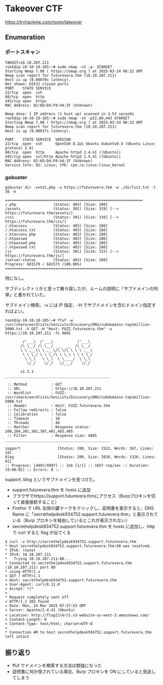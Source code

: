 # Takeover CTF

https://tryhackme.com/room/takeover

## Enumeration

### ポートスキャン

```shell
TARGET=10.10.207.211
root@ip-10-10-10-185:~# sudo nmap -sS -p- $TARGET
Starting Nmap 7.80 ( https://nmap.org ) at 2025-03-24 06:32 GMT
Nmap scan report for futurevera.thm (10.10.207.211)
Host is up (0.00070s latency).
Not shown: 65532 closed ports
PORT    STATE SERVICE
22/tcp  open  ssh
80/tcp  open  http
443/tcp open  https
MAC Address: 02:6D:D4:F0:44:1F (Unknown)

Nmap done: 1 IP address (1 host up) scanned in 3.53 seconds
root@ip-10-10-10-185:~# sudo nmap -sV -p22,80,443 $TARGET
Starting Nmap 7.80 ( https://nmap.org ) at 2025-03-24 06:33 GMT
Nmap scan report for futurevera.thm (10.10.207.211)
Host is up (0.00037s latency).

PORT    STATE SERVICE  VERSION
22/tcp  open  ssh      OpenSSH 8.2p1 Ubuntu 4ubuntu0.4 (Ubuntu Linux; protocol 2.0)
80/tcp  open  http     Apache httpd 2.4.41 ((Ubuntu))
443/tcp open  ssl/http Apache httpd 2.4.41 ((Ubuntu))
MAC Address: 02:6D:D4:F0:44:1F (Unknown)
Service Info: OS: Linux; CPE: cpe:/o:linux:linux_kernel
```

### gobuster

```shell
gobuster dir -x=txt,php -u https://futurevera.thm -w ./dirlist.txt -t 30 -k

===============================================================
/.php                 (Status: 403) [Size: 280]
/assets               (Status: 301) [Size: 319] [--> https://futurevera.thm/assets/]
/css                  (Status: 301) [Size: 316] [--> https://futurevera.thm/css/]
/.htaccess            (Status: 403) [Size: 280]
/.htaccess.txt        (Status: 403) [Size: 280]
/.htaccess.php        (Status: 403) [Size: 280]
/.htpasswd            (Status: 403) [Size: 280]
/.htpasswd.php        (Status: 403) [Size: 280]
/.htpasswd.txt        (Status: 403) [Size: 280]
/js                   (Status: 301) [Size: 315] [--> https://futurevera.thm/js/]
/server-status        (Status: 403) [Size: 280]
Progress: 681570 / 681573 (100.00%)
===============================================================
```

特になし。

サブディレクトリかと思って散々探したが、ルームの説明に「サブドメインの列挙」と書かれていた。

サブドメイン検索。-u には IP 指定、-H でサブドメインを含むドメイン指定すればよい。

```shell
root@ip-10-10-10-185:~# ffuf -w /usr/share/wordlists/SecLists/Discovery/DNS/subdomains-top1million-5000.txt -X GET -H "Host: FUZZ.futurevera.thm" -u https://10.10.207.211 -fs 4605

        /'___\  /'___\           /'___\
       /\ \__/ /\ \__/  __  __  /\ \__/
       \ \ ,__\\ \ ,__\/\ \/\ \ \ \ ,__\
        \ \ \_/ \ \ \_/\ \ \_\ \ \ \ \_/
         \ \_\   \ \_\  \ \____/  \ \_\
          \/_/    \/_/   \/___/    \/_/

       v1.3.1
________________________________________________

 :: Method           : GET
 :: URL              : https://10.10.207.211
 :: Wordlist         : FUZZ: /usr/share/wordlists/SecLists/Discovery/DNS/subdomains-top1million-5000.txt
 :: Header           : Host: FUZZ.futurevera.thm
 :: Follow redirects : false
 :: Calibration      : false
 :: Timeout          : 10
 :: Threads          : 40
 :: Matcher          : Response status: 200,204,301,302,307,401,403,405
 :: Filter           : Response size: 4605
________________________________________________

support                 [Status: 200, Size: 1522, Words: 367, Lines: 34]
blog                    [Status: 200, Size: 3838, Words: 1326, Lines: 81]
:: Progress: [4997/4997] :: Job [1/1] :: 1657 req/sec :: Duration: [0:00:02] :: Errors: 0 ::
```

support, blog というサブドメインを見つけた。

- support.futurevera.thm を hosts に追加
- ブラウザでhttps://support.futurevera.thmにアクセス（Burpプロキシを切って直接接続すること）
- Firefox で URL 左側の鍵マークをクリックし、証明書を表示すると、DNS Name に「secrethelpdesk934752.support.futurevera.thm」と表示されている（Burp プロキシを経由しているとこれが表示されない）
- secrethelpdesk934752.support.futurevera.thm を hosts に追加し、http で curl すると flag が出てくる

```shell
$ curl -v http://secrethelpdesk934752.support.futurevera.thm
* Host secrethelpdesk934752.support.futurevera.thm:80 was resolved.
* IPv6: (none)
* IPv4: 10.10.207.211
*   Trying 10.10.207.211:80...
* Connected to secrethelpdesk934752.support.futurevera.thm (10.10.207.211) port 80
* using HTTP/1.x
> GET / HTTP/1.1
> Host: secrethelpdesk934752.support.futurevera.thm
> User-Agent: curl/8.11.0
> Accept: */*
>
* Request completely sent off
< HTTP/1.1 302 Found
< Date: Mon, 24 Mar 2025 07:57:53 GMT
< Server: Apache/2.4.41 (Ubuntu)
< Location: http://flag{ひみつ}.s3-website-us-west-3.amazonaws.com/
< Content-Length: 0
< Content-Type: text/html; charset=UTF-8
<
* Connection #0 to host secrethelpdesk934752.support.futurevera.thm left intact
```

## 振り返り

- ffuf でドメインを検索する方法は勉強になった
- 証明書に何か隠されている場合、Burp プロキシを ON にしていると見逃してしまう

